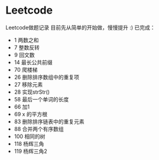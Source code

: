# Leetcode
Leetcode做题记录
目前先从简单的开始做，慢慢提升 :)
已完成：
* 	1 两数之和 
* 	7 整数反转
* 	9 回文数    
* 	14 最长公共前缀    
*   70 爬楼梯    
*   26 删除排序数组中的重复项
*   27 移除元素
*   28  实现strStr()
*   58  最后一个单词的长度
*   66  加1
*   69  x 的平方根
*   83  删除排序链表中的重复元素
*   88  合并两个有序数组
*   100  相同的树
*   118  杨辉三角
*   119  杨辉三角2
